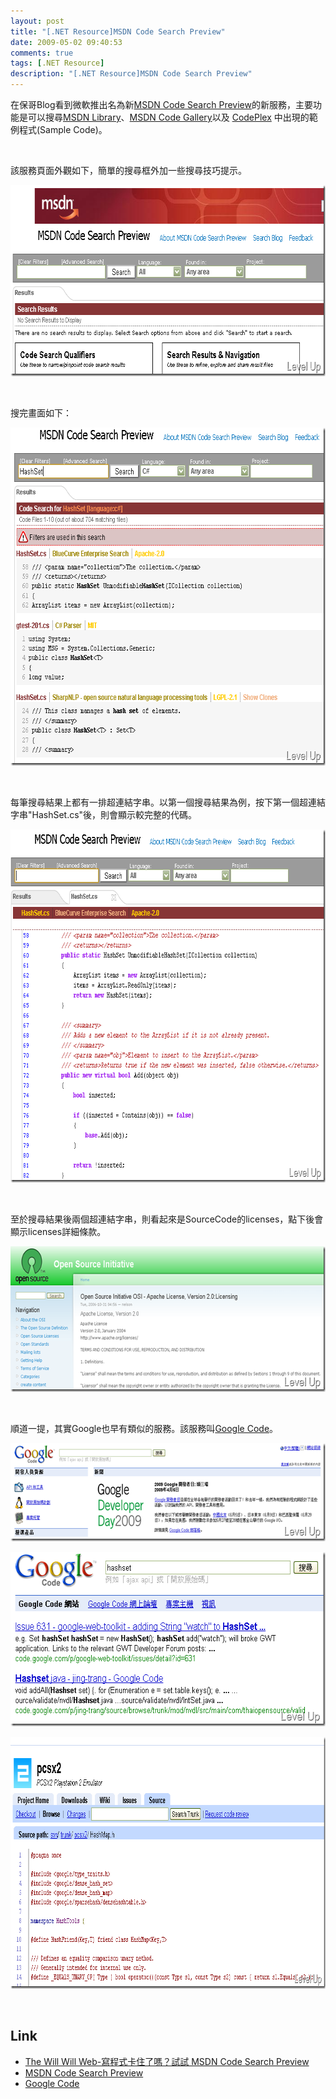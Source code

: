 ```yaml
---
layout: post
title: "[.NET Resource]MSDN Code Search Preview"
date: 2009-05-02 09:40:53
comments: true
tags: [.NET Resource]
description: "[.NET Resource]MSDN Code Search Preview"
---
```

<p>在保哥Blog</a>看到微軟推出名為新<a target="_blank" href="http://msdn.krugle.com/">MSDN Code Search Preview</a>的新服務，主要功能是可以搜尋<a href="http://msdn.microsoft.com/">MSDN Library</a>、<a href="http://code.msdn.microsoft.com/">MSDN Code Gallery</a>以及 <a href="http://www.codeplex.com/">CodePlex</a> 中出現的範例程式(Sample Code)。</p><p> </p><p>該服務頁面外觀如下，簡單的搜尋框外加一些搜尋技巧提示。</p><p><a href="http://files.dotblogs.com.tw/larrynung/0905/MSDNCodeSearchPreview_13AA9/image_2.png"><img style="border-right-width: 0px; border-top-width: 0px; border-bottom-width: 0px; border-left-width: 0px" border="0" alt="image" width="690" height="306" src="\images\posts\8273\image_thumb.png" /></a></p><p> </p><p>搜完畫面如下：</p><p><a href="http://files.dotblogs.com.tw/larrynung/0905/MSDNCodeSearchPreview_13AA9/image_4.png"><img style="border-right-width: 0px; border-top-width: 0px; border-bottom-width: 0px; border-left-width: 0px" border="0" alt="image" width="679" height="541" src="\images\posts\8273\image_thumb_1.png" /></a></p><p> </p><p>每筆搜尋結果上都有一排超連結字串。以第一個搜尋結果為例，按下第一個超連結字串"HashSet.cs"後，則會顯示較完整的代碼。</p><p><a href="http://files.dotblogs.com.tw/larrynung/0905/MSDNCodeSearchPreview_13AA9/image_6.png"><img style="border-right-width: 0px; border-top-width: 0px; border-bottom-width: 0px; border-left-width: 0px" border="0" alt="image" width="730" height="565" src="\images\posts\8273\image_thumb_2.png" /></a></p><p> </p><p>至於搜尋結果後兩個超連結字串，則看起來是SourceCode的licenses，點下後會顯示licenses詳細條款。</p><p><a href="http://files.dotblogs.com.tw/larrynung/0905/MSDNCodeSearchPreview_13AA9/image_8.png"><img style="border-right-width: 0px; border-top-width: 0px; border-bottom-width: 0px; border-left-width: 0px" border="0" alt="image" width="644" height="233" src="\images\posts\8273\image_thumb_3.png" /></a></p><p> </p><p>順道一提，其實Google也早有類似的服務。該服務叫<a target="_blank" href="http://code.google.com/intl/zh-TW/">Google Code</a>。</p><p><a href="http://files.dotblogs.com.tw/larrynung/0905/MSDNCodeSearchPreview_13AA9/image_10.png"><img style="border-right-width: 0px; border-top-width: 0px; border-bottom-width: 0px; border-left-width: 0px" border="0" alt="image" width="644" height="157" src="\images\posts\8273\image_thumb_4.png" /></a></p><p><a href="http://files.dotblogs.com.tw/larrynung/0905/MSDNCodeSearchPreview_13AA9/image_12.png"><img style="border-right-width: 0px; border-top-width: 0px; border-bottom-width: 0px; border-left-width: 0px" border="0" alt="image" width="594" height="279" src="\images\posts\8273\image_thumb_5.png" /></a></p><p><a href="http://files.dotblogs.com.tw/larrynung/0905/MSDNCodeSearchPreview_13AA9/image_14.png"><img style="border-right-width: 0px; border-top-width: 0px; border-bottom-width: 0px; border-left-width: 0px" border="0" alt="image" width="858" height="403" src="\images\posts\8273\image_thumb_6.png" /></a></p><p> </p><h2>Link</h2><ul><li><a target="_blank" href="http://blog.miniasp.com/post/2009/05/MSDN-Code-Search-Preview.aspx">The Will Will Web-寫程式卡住了嗎？試試 MSDN Code Search Preview</a></li><li><a target="_blank" href="http://msdn.krugle.com/">MSDN Code Search Preview</a></li><li><a target="_blank" href="http://code.google.com/intl/zh-TW/">Google Code</li></ul>